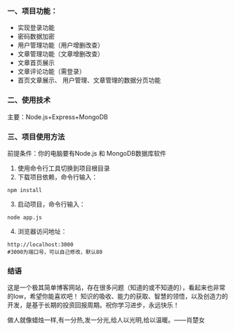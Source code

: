 ### 一、项目功能：
- 实现登录功能
- 密码数据加密
- 用户管理功能（用户增删改查）
- 文章管理功能（文章增删改查）
- 文章首页展示
- 文章评论功能（需登录）
- 首页文章展示、 用户管理、文章管理的数据分页功能

### 二、使用技术
主要：Node.js+Express+MongoDB

### 三、项目使用方法
前提条件：你的电脑要有Node.js 和 MongoDB数据库软件

1. 使用命令行工具切换到项目根目录
2. 下载项目依赖，命令行输入：
```shell
npm install
```
3. 启动项目，命令行输入：

```shell
node app.js
```
4. 浏览器访问地址：

```shell
http://localhost:3000
#3000为端口号，可以自己修改，默认80
```


### 结语

这是一个极其简单博客网站，存在很多问题（知道的或不知道的），看起来也非常的low，希望你能喜欢吧！
知识的吸收、能力的获取、智慧的领悟，以及创造力的开发，是基于长期的投资回报周期。祝你学习进步，永远快乐！

做人就像蜡烛一样,有一分热,发一分光,给人以光明,给以温暖。——肖楚女